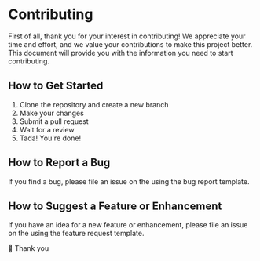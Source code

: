 # Contributing

First of all, thank you for your interest in contributing! We appreciate your time and effort, and we value your contributions to make this project better. This document will provide you with the information you need to start contributing.

## How to Get Started

1. Clone the repository and create a new branch
2. Make your changes
3. Submit a pull request
4. Wait for a review
5. Tada! You're done!

## How to Report a Bug

If you find a bug, please file an issue on the using the bug report template.

## How to Suggest a Feature or Enhancement

If you have an idea for a new feature or enhancement, please file an issue on the using the feature request template.

🙏 Thank you
